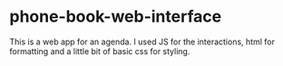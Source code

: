 # phone-book-web-interface

This is a web app for an agenda. I used JS for the interactions, html for formatting and a little bit of basic css for styling.
